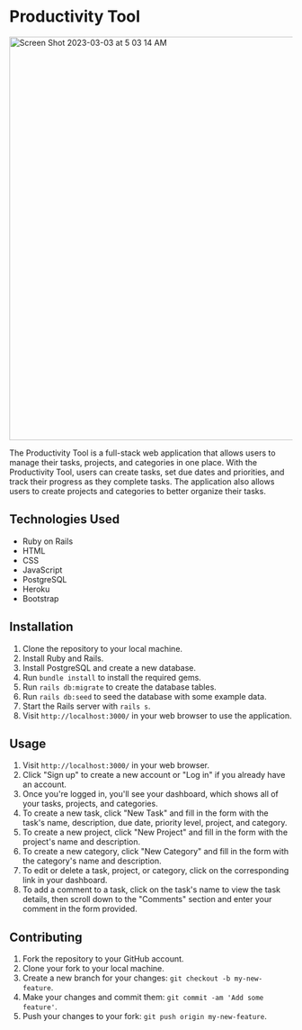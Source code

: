 
  <body>
    <h1>Productivity Tool</h1>

<img width="717" alt="Screen Shot 2023-03-03 at 5 03 14 AM" src="https://user-images.githubusercontent.com/119861532/222755454-c9f04794-dfb5-4993-9e6e-c33abe99b18f.png">

<p>The Productivity Tool is a full-stack web application that allows users to manage their tasks, projects, and categories in one place. With the Productivity Tool, users can create tasks, set due dates and priorities, and track their progress as they complete tasks. The application also allows users to create projects and categories to better organize their tasks.</p>

<h2>Technologies Used</h2>

<ul>
  <li>Ruby on Rails</li>
  <li>HTML</li>
  <li>CSS</li>
  <li>JavaScript</li>
  <li>PostgreSQL</li>
  <li>Heroku</li>
  <li>Bootstrap</li>
</ul>

<h2>Installation</h2>

  <ol>
    <li>Clone the repository to your local machine.</li>
    <li>Install Ruby and Rails.</li>
    <li>Install PostgreSQL and create a new database.</li>
    <li>Run <code>bundle install</code> to install the required gems.</li>
    <li>Run <code>rails db:migrate</code> to create the database tables.</li>
    <li>Run <code>rails db:seed</code> to seed the database with some example data.</li>
    <li>Start the Rails server with <code>rails s</code>.</li>
    <li>Visit <code>http://localhost:3000/</code> in your web browser to use the application.</li>
  </ol>
  <h2>Usage</h2>
  <ol>
    <li>Visit <code>http://localhost:3000/</code> in your web browser.</li>
    <li>Click "Sign up" to create a new account or "Log in" if you already have an account.</li>
    <li>Once you're logged in, you'll see your dashboard, which shows all of your tasks, projects, and categories.</li>
    <li>To create a new task, click "New Task" and fill in the form with the task's name, description, due date, priority level, project, and category.</li>
    <li>To create a new project, click "New Project" and fill in the form with the project's name and description.</li>
    <li>To create a new category, click "New Category" and fill in the form with the category's name and description.</li>
    <li>To edit or delete a task, project, or category, click on the corresponding link in your dashboard.</li>
    <li>To add a comment to a task, click on the task's name to view the task details, then scroll down to the "Comments" section and enter your comment in the form provided.</li>
  </ol>
  <h2>Contributing</h2>
  <ol>
    <li>Fork the repository to your GitHub account.</li>
    <li>Clone your fork to your local machine.</li>
    <li>Create a new branch for your changes: <code>git checkout -b my-new-feature</code>.</li>
    <li>Make your changes and commit them: <code>git commit -am 'Add some feature'</code>.</li>
    <li>Push your changes to your fork: <code>git push origin my-new-feature</code>.</li>
